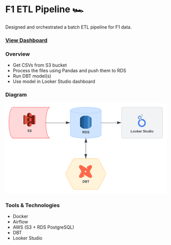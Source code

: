 # F1 ETL Pipeline 🏎️

Designed and orchestrated a batch ETL pipeline for F1 data.

### [View Dashboard](https://lookerstudio.google.com/u/2/reporting/726a8752-3a0c-45a2-9064-f091a137e920/page/FRM4D)

### Overview
- Get CSVs from S3 bucket
- Process the files using Pandas and push them to RDS
- Run DBT model(s)
- Use model in Looker Studio dashboard

### Diagram
![diagram](diagram.png)

### Tools & Technologies
- Docker
- Airflow
- AWS (S3 + RDS PostgreSQL)
- DBT
- Looker Studio
